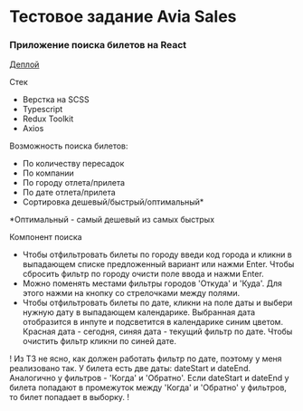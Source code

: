 # Тестовое задание Avia Sales
### Приложение поиска билетов на React
[Деплой](https://life-invader.github.io/avia-sales/)

Стек
- Верстка на SCSS
- Typescript
- Redux Toolkit
- Axios

Возможность поиска билетов:
- По количеству пересадок
- По компании
- По городу отлета/прилета
- По дате отлета/прилета
- Сортировка дешевый/быстрый/оптимальный*

*Оптимальный - самый дешевый из самых быстрых

Компонент поиска
- Чтобы отфильтровать билеты по городу введи код города и кликни в выпадающем списке предложенный вариант или нажми Enter. Чтобы сбросить фильтр по городу очисти поле ввода и нажми Enter.
- Можно поменять местами фильтры городов 'Откуда' и 'Куда'. Для этого нажми на кнопку со стрелочками между полями.
- Чтобы отфильтровать билеты по дате, кликни на поле даты и выбери нужную дату в выпадающем календарике. Выбранная дата отобразится в инпуте и подсветится в календарике синим цветом. Красная дата - сегодня, синяя дата - текущий фильтр по дате. Чтобы очистить фильтр кликни по синей дате.

!
Из ТЗ не ясно, как должен работать фильтр по дате, поэтому у меня реализовано так.
У билета есть две даты: dateStart и dateEnd. Аналогично у фильтров - 'Когда' и 'Обратно'. Если dateStart и dateEnd у билета попадают в промежуток между 'Когда' и 'Обратно' у фильтров, то билет попадает в выборку.
!
